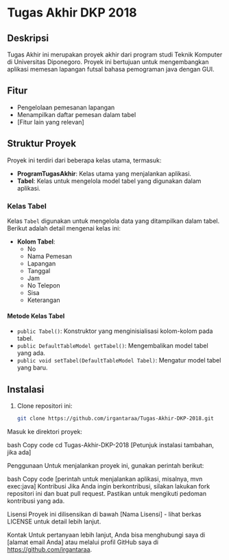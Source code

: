 # Tugas Akhir DKP 2018

## Deskripsi

Tugas Akhir ini merupakan proyek akhir dari program studi Teknik Komputer di Universitas Diponegoro. Proyek ini bertujuan untuk mengembangkan aplikasi memesan lapangan futsal bahasa pemograman java dengan GUI.

## Fitur

- Pengelolaan pemesanan lapangan
- Menampilkan daftar pemesan dalam tabel
- [Fitur lain yang relevan]

## Struktur Proyek

Proyek ini terdiri dari beberapa kelas utama, termasuk:

- **ProgramTugasAkhir**: Kelas utama yang menjalankan aplikasi.
- **Tabel**: Kelas untuk mengelola model tabel yang digunakan dalam aplikasi.

### Kelas Tabel

Kelas `Tabel` digunakan untuk mengelola data yang ditampilkan dalam tabel. Berikut adalah detail mengenai kelas ini:

- **Kolom Tabel**:
  - No
  - Nama Pemesan
  - Lapangan
  - Tanggal
  - Jam
  - No Telepon
  - Sisa
  - Keterangan

#### Metode Kelas Tabel

- `public Tabel()`: Konstruktor yang menginisialisasi kolom-kolom pada tabel.
- `public DefaultTableModel getTabel()`: Mengembalikan model tabel yang ada.
- `public void setTabel(DefaultTableModel Tabel)`: Mengatur model tabel yang baru.

## Instalasi

1. Clone repositori ini:
   ```bash
   git clone https://github.com/irgantaraa/Tugas-Akhir-DKP-2018.git
Masuk ke direktori proyek:

bash
Copy code
cd Tugas-Akhir-DKP-2018
[Petunjuk instalasi tambahan, jika ada]

Penggunaan
Untuk menjalankan proyek ini, gunakan perintah berikut:

bash
Copy code
[perintah untuk menjalankan aplikasi, misalnya, mvn exec:java]
Kontribusi
Jika Anda ingin berkontribusi, silakan lakukan fork repositori ini dan buat pull request. Pastikan untuk mengikuti pedoman kontribusi yang ada.

Lisensi
Proyek ini dilisensikan di bawah [Nama Lisensi] - lihat berkas LICENSE untuk detail lebih lanjut.

Kontak
Untuk pertanyaan lebih lanjut, Anda bisa menghubungi saya di [alamat email Anda] atau melalui profil GitHub saya di https://github.com/irgantaraa.
